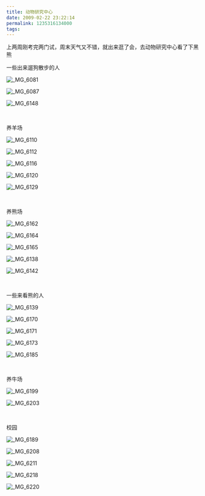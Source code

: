 ```yaml
---
title: 动物研究中心
date: 2009-02-22 23:22:14
permalink: 1235316134000
tags: 
---
```


<p>上两周刚考完两门试，周末天气又不错，就出来逛了会，去动物研究中心看了下黑熊</p>  <p>一些出来遛狗散步的人</p>  <p><img alt="_MG_6081" src="http://static.flickr.com/3419/3299962694_cfb74f2468.jpg" border="0" /></p>  <p><img alt="_MG_6087" src="http://static.flickr.com/3432/3299965968_e92e08d2db.jpg" border="0" /></p>  <p><img alt="_MG_6148" src="http://static.flickr.com/3652/3299995918_6db6e809f6.jpg" border="0" /></p>  <p>&#160;</p>  <p>养羊场</p>  <p><img alt="_MG_6110" src="http://static.flickr.com/3442/3299972662_e00032a4b1.jpg" border="0" /></p>  <p><img alt="_MG_6112" src="http://static.flickr.com/3307/3299974676_9691c98981.jpg" border="0" /></p>  <p><img alt="_MG_6116" src="http://static.flickr.com/3428/3299976788_8f037f2e4e.jpg" border="0" /></p>  <p><img alt="_MG_6120" src="http://static.flickr.com/3559/3299150785_5caa27bbbf.jpg" border="0" /></p>  <p><img alt="_MG_6129" src="http://static.flickr.com/3447/3299153915_6a19acc5aa.jpg" border="0" /></p>  <p>&#160;</p>  <p>养熊场</p>  <p><img alt="_MG_6162" src="http://static.flickr.com/3601/3299998304_ab96e6b94f.jpg" border="0" /></p>  <p><img alt="_MG_6164" src="http://static.flickr.com/3363/3300001622_1e2f825cfb.jpg" border="0" /></p>  <p><img alt="_MG_6165" src="http://static.flickr.com/3319/3299175443_75ab7db6fd.jpg" border="0" /></p>  <p><img alt="_MG_6138" src="http://static.flickr.com/3380/3299157937_e9211c41d8.jpg" border="0" /></p>  <p><img alt="_MG_6142" src="http://static.flickr.com/3466/3299992568_d2e4b37108.jpg" border="0" /></p>  <p>&#160;</p>  <p>一些来看熊的人</p>  <p><img alt="_MG_6139" src="http://static.flickr.com/3645/3299989690_98f3207d7b.jpg" border="0" /></p>  <p><img alt="_MG_6170" src="http://static.flickr.com/3631/3299178379_57c4210eee.jpg" border="0" /></p>  <p><img alt="_MG_6171" src="http://static.flickr.com/3513/3300009724_54e5b3484f.jpg" border="0" /></p>  <p><img alt="_MG_6173" src="http://static.flickr.com/3598/3299183651_2b6ffff341.jpg" border="0" /></p>  <p><img alt="_MG_6185" src="http://static.flickr.com/3648/3300014790_accbcde964.jpg" border="0" /></p>  <p>&#160;</p>  <p>养牛场</p>  <p><img alt="_MG_6199" src="http://static.flickr.com/3583/3300019174_b178c15190.jpg" border="0" /></p>  <p><img alt="_MG_6203" src="http://static.flickr.com/3662/3300021530_7a2b14ee1e.jpg" border="0" /></p>  <p>&#160;</p>  <p>校园</p>  <p><img alt="_MG_6189" src="http://static.flickr.com/3328/3300017280_f90cd6a899.jpg" border="0" /></p>  <p><img alt="_MG_6208" src="http://static.flickr.com/3381/3299195575_1f85b8c7e6.jpg" border="0" /></p>  <p><img alt="_MG_6211" src="http://static.flickr.com/3500/3300026930_287e2677fc.jpg" border="0" /></p>  <p><img alt="_MG_6218" src="http://static.flickr.com/3645/3299201157_5daa279bac.jpg" border="0" /></p>  <p><img alt="_MG_6220" src="http://static.flickr.com/3409/3300032472_27841fea88.jpg" border="0" /></p>